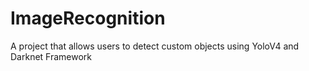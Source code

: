 # ImageRecognition
A project that allows users to detect custom objects using YoloV4 and Darknet Framework
